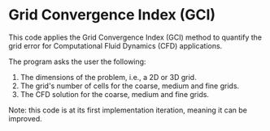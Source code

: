 # Grid Convergence Index (GCI)

This code applies the Grid Convergence Index (GCI) method to quantify the grid error for Computational Fluid Dynamics (CFD) applications.

The program asks the user the following:

1. The dimensions of the problem, i.e., a 2D or 3D grid.
2. The grid's number of cells for the coarse, medium and fine grids.
3. The CFD solution for the coarse, medium and fine grids.

Note: this code is at its first implementation iteration, meaning it can be improved.
